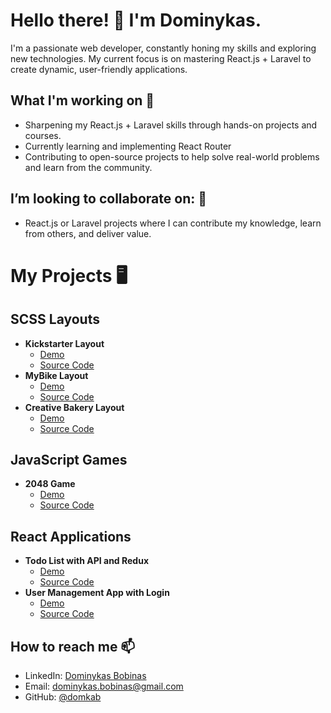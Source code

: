# Hello there! 👋 I'm Dominykas.

I'm a passionate web developer, constantly honing my skills and exploring new technologies. My current focus is on mastering React.js + Laravel to create dynamic, user-friendly applications.

## What I'm working on 🌱
- Sharpening my React.js + Laravel skills through hands-on projects and courses.
- Currently learning and implementing React Router
- Contributing to open-source projects to help solve real-world problems and learn from the community.

## I’m looking to collaborate on: 💞️
- React.js or Laravel projects where I can contribute my knowledge, learn from others, and deliver value.

# My Projects 🖥️

  ## SCSS Layouts
  - **Kickstarter Layout**
    - [Demo](https://domkab.github.io/Kickstarter)
    - [Source Code](https://github.com/domkab/Kickstarter/tree/develop/src)
  - **MyBike Layout**
    - [Demo](https://domkab.github.io/layout_miami/)
    - [Source Code](https://github.com/domkab/layout_miami/tree/develop/src)
  - **Creative Bakery Layout**
    - [Demo](https://domkab.github.io/layout_creativeBakery/)
    - [Source Code](https://github.com/your-username/creative-bakery-repo)
  
  ## JavaScript Games
  - **2048 Game**
    - [Demo](https://domkab.github.io/js_2048_game/)
    - [Source Code](https://github.com/domkab/js_2048_game/tree/develop)
  
  ## React Applications
  - **Todo List with API and Redux**
    - [Demo](https://domkab.github.io/react_todo-app-with-api)
    - [Source Code](https://github.com/domkab/react_todo-app-with-api/tree/develop)
  - **User Management App with Login**
    - [Demo](https://domkab.github.io/react_login-manage-api/#/login)
    - [Source Code](https://github.com/domkab/react_login-manage-api/tree/main)

## How to reach me 📫
- LinkedIn: [Dominykas Bobinas](https://www.linkedin.com/in/dominykas-bobinas-b7159a225/)
- Email: [dominykas.bobinas@gmail.com](mailto:dominykas.bobinas@gmail.com)
- GitHub: [@domkab](https://github.com/domkab)
<!-- Your footer here -->
